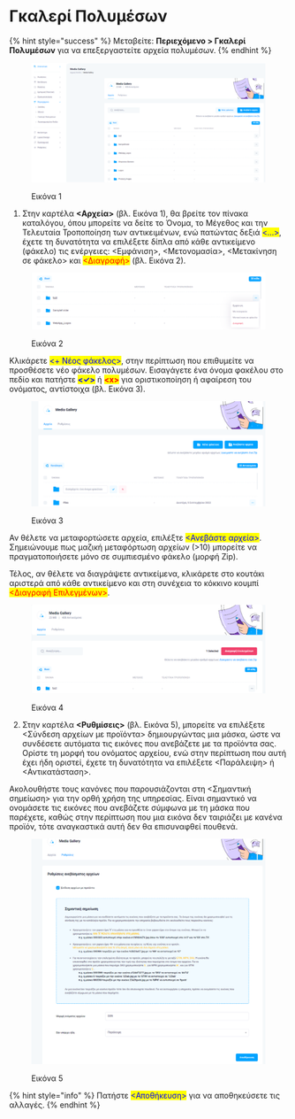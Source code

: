# Γκαλερί Πολυμέσων

{% hint style="success" %}
Μεταβείτε: **Περιεχόμενο > Γκαλερί Πολυμέσων** για να επεξεργαστείτε αρχεία πολυμέσων.
{% endhint %}

<figure><img src="../.gitbook/assets/ScreenHunter 582.png" alt=""><figcaption><p>Εικόνα 1</p></figcaption></figure>

1. Στην καρτέλα **<Αρχεία>** (βλ. Εικόνα 1), θα βρείτε τον πίνακα καταλόγου, όπου μπορείτε να δείτε το Όνομα, το Μέγεθος και την Τελευταία Τροποποίηση των αντικειμένων, ενώ πατώντας δεξιά <mark style="color:blue;"><...></mark>, έχετε τη δυνατότητα να επιλέξετε δίπλα από κάθε αντικείμενο (φάκελο) τις ενέργειες: <Εμφάνιση>, <Μετονομασία>, <Μετακίνηση σε φάκελο> και <mark style="color:red;"><Διαγραφή></mark> (βλ. Εικόνα 2).

<figure><img src="../.gitbook/assets/ScreenHunter 584.png" alt=""><figcaption><p>Εικόνα 2</p></figcaption></figure>

Κλικάρετε <mark style="color:blue;"><+ Νέος φάκελος></mark>, στην περίπτωση που επιθυμείτε να προσθέσετε νέο φάκελο πολυμέσων. Εισαγάγετε ένα όνομα φακέλου στο πεδίο και πατήστε <mark style="color:blue;">**<✓>**</mark> ή <mark style="color:red;">**\<x>**</mark> για οριστικοποίηση ή αφαίρεση του ονόματος, αντίστοιχα (βλ. Εικόνα 3).

<figure><img src="../.gitbook/assets/ScreenHunter 113 (3).png" alt=""><figcaption><p>Εικόνα 3</p></figcaption></figure>

Αν θέλετε να μεταφορτώσετε αρχεία, επιλέξτε <mark style="color:blue;"><Ανεβάστε αρχεία></mark>. Σημειώνουμε πως μαζική μεταφόρτωση αρχείων (>10) μπορείτε να πραγματοποιήσετε μόνο σε συμπιεσμένο φάκελο (μορφή Zip).

Τέλος, αν θέλετε να διαγράψετε αντικείμενα, κλικάρετε στο κουτάκι αριστερά από κάθε αντικείμενο και στη συνέχεια το κόκκινο κουμπί <mark style="color:red;"><Διαγραφή Επιλεγμένων></mark>.

<figure><img src="../.gitbook/assets/ScreenHunter 588.png" alt=""><figcaption><p>Εικόνα 4</p></figcaption></figure>



2. Στην καρτέλα **<Ρυθμίσεις>** (βλ. Εικόνα 5), μπορείτε να επιλέξετε <Σύνδεση αρχείων με προϊόντα> δημιουργώντας μια μάσκα, ώστε να συνδέσετε αυτόματα τις εικόνες που ανεβάζετε με τα προϊόντα σας. Ορίστε τη μορφή του ονόματος αρχείου, ενώ στην περίπτωση που αυτή έχει ήδη οριστεί, έχετε τη δυνατότητα να επιλέξετε <Παράλειψη> ή <Αντικατάσταση>.&#x20;

Ακολουθήστε τους κανόνες που παρουσιάζονται στη <Σημαντική σημείωση> για την ορθή χρήση της υπηρεσίας. Είναι σημαντικό να ονομάσετε τις εικόνες που ανεβάζετε σύμφωνα με τη μάσκα που παρέχετε, καθώς στην περίπτωση που μια εικόνα δεν ταιριάζει με κανένα προϊόν, τότε αναγκαστικά αυτή δεν θα επισυναφθεί πουθενά.&#x20;

<figure><img src="../.gitbook/assets/ScreenHunter 114 (3).png" alt=""><figcaption><p>Εικόνα 5</p></figcaption></figure>

{% hint style="info" %}
Πατήστε <mark style="color:blue;"><Αποθήκευση></mark> για να αποθηκεύσετε τις αλλαγές.
{% endhint %}
